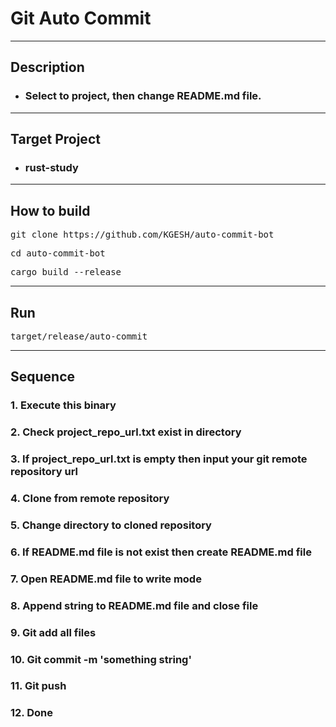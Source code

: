 # Git Auto Commit

---

## Description

- ### Select to project, then change README.md file.

---

## Target Project

- ### rust-study


---

## How to build

<pre>git clone https://github.com/KGESH/auto-commit-bot</pre>

<pre>cd auto-commit-bot</pre>

<pre>cargo build --release</pre>

---

## Run

<pre>target/release/auto-commit</pre>

---

## Sequence

### 1. Execute this binary
### 2. Check project_repo_url.txt exist in directory
### 3. If project_repo_url.txt is empty then input your git remote repository url
### 4. Clone from remote repository
### 5. Change directory to cloned repository
### 6. If README.md file is not exist then create README.md file
### 7. Open README.md file to write mode
### 8. Append string to README.md file and close file
### 9. Git add all files
### 10. Git commit -m 'something string'
### 11. Git push
### 12. Done
